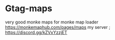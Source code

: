 # Gtag-maps
very good monke maps for monke map loader
https://monkemaphub.com/pages/maps 
my server ; https://discord.gg/kZVxYzzjET
